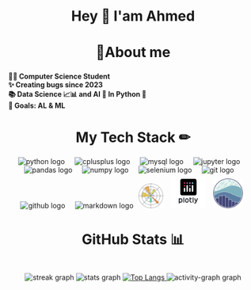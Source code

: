 <h1 align="center">Hey 👋 I'am Ahmed</h1>

<h1 align="center">📝About me</h1>

###

#### 👨‍🎓 Computer Science Student<br>✨ Creating bugs since 2023<br>📚 Data Science 📈📊 and AI 🤖 In Python 🐍<br>🎯 Goals: AL & ML</p>

###

##

<h1 align="center">My Tech Stack ✏</h1>

###

<div align="left">
</div>

###

<div align="center">
  <img src="https://cdn.jsdelivr.net/gh/devicons/devicon/icons/python/python-original.svg" height="40" alt="python logo"  />
  <img width="12" />
  <img src="https://cdn.jsdelivr.net/gh/devicons/devicon/icons/cplusplus/cplusplus-original.svg" height="40" alt="cplusplus logo"  />
  <img width="12" />
  <img src="https://skillicons.dev/icons?i=mysql" height="40" alt="mysql logo"  />
  <img width="12" />
  <img src="https://cdn.jsdelivr.net/gh/devicons/devicon/icons/jupyter/jupyter-original.svg" height="40" alt="jupyter logo"  />
  <img width="12" />
  <img src="https://cdn.jsdelivr.net/gh/devicons/devicon/icons/pandas/pandas-original.svg" height="40" alt="pandas logo"  />
  <img width="12" />
  <img src="https://cdn.jsdelivr.net/gh/devicons/devicon/icons/numpy/numpy-original.svg" height="40" alt="numpy logo"  />
  <img width="12" />
  <img src="https://cdn.simpleicons.org/selenium/43B02A" height="40" alt="selenium logo"  />
  <img width="12" />
  <img src="https://cdn.simpleicons.org/git/F05032" height="40" alt="git logo"  />
  <img width="12" />
  <img src="https://skillicons.dev/icons?i=github" height="40" alt="github logo"  />
  <img width="12" />
  <img src="https://skillicons.dev/icons?i=md" height="40" alt="markdown logo"  />
  <img src="img/1200px-Matplotlib_icon.svg.png" height="50" style="margin: 0 6px;" />
  <img src="img/apps.36868.bfb0e2ee-be9e-4c73-807f-e0a7b805b1be.712aff5d-5800-47e0-97be-58d17ada3fb8.png" height="69" style="margin: 0 6px;" />
  <img src="img/seaborn-logo-244EB2DEC5-seeklogo.com.png" height="60" style="margin: 0 6px;" />
</div>

###

##

<h1 align="center">GitHub Stats 📊</h1>

###

###

<div align="left">
</div>

###

###

<br clear="both">

<div align="center">
  <img src="https://streak-stats.demolab.com?user=ahmedyar7&locale=en&mode=daily&theme=github_dark&hide_border=true&border_radius=5&order=3" height="150" alt="streak graph"  />
  <img src="https://github-readme-stats.vercel.app/api?username=ahmedyar7&hide_title=true&hide_rank=false&show_icons=true&include_all_commits=true&count_private=true&disable_animations=false&theme=github_dark&locale=en&hide_border=true&order=1" height="150" alt="stats graph"  />
<a href="https://github.com/anuraghazra/github-readme-stats">
    <img src="https://github-readme-stats.vercel.app/api/top-langs/?username=ahmedyar7&layout=pie&theme=github_dark" alt="Top Langs">
</a>
  <img src="https://github-readme-activity-graph.vercel.app/graph?username=ahmedyar7&radius=16&theme=github-dark&area=false&order=5&hide_border=true&hide_title=false" height="300" alt="activity-graph graph"  />
  <div align="center">

</div>

###

</div>

###

